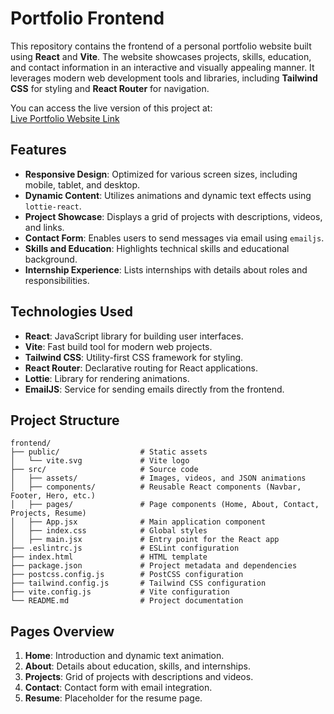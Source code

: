 # Portfolio Frontend

This repository contains the frontend of a personal portfolio website built using **React** and **Vite**. The website showcases projects, skills, education, and contact information in an interactive and visually appealing manner. It leverages modern web development tools and libraries, including **Tailwind CSS** for styling and **React Router** for navigation.

You can access the live version of this project at:  
[Live Portfolio Website Link](https://210130107079.github.io/portfolio_live/)

## Features

- **Responsive Design**: Optimized for various screen sizes, including mobile, tablet, and desktop.
- **Dynamic Content**: Utilizes animations and dynamic text effects using `lottie-react`.
- **Project Showcase**: Displays a grid of projects with descriptions, videos, and links.
- **Contact Form**: Enables users to send messages via email using `emailjs`.
- **Skills and Education**: Highlights technical skills and educational background.
- **Internship Experience**: Lists internships with details about roles and responsibilities.

## Technologies Used

- **React**: JavaScript library for building user interfaces.
- **Vite**: Fast build tool for modern web projects.
- **Tailwind CSS**: Utility-first CSS framework for styling.
- **React Router**: Declarative routing for React applications.
- **Lottie**: Library for rendering animations.
- **EmailJS**: Service for sending emails directly from the frontend.

## Project Structure

```
frontend/
├── public/                  # Static assets
│   └── vite.svg             # Vite logo
├── src/                     # Source code
│   ├── assets/              # Images, videos, and JSON animations
│   ├── components/          # Reusable React components (Navbar, Footer, Hero, etc.)
│   ├── pages/               # Page components (Home, About, Contact, Projects, Resume)
│   ├── App.jsx              # Main application component
│   ├── index.css            # Global styles
│   ├── main.jsx             # Entry point for the React app
├── .eslintrc.js             # ESLint configuration
├── index.html               # HTML template
├── package.json             # Project metadata and dependencies
├── postcss.config.js        # PostCSS configuration
├── tailwind.config.js       # Tailwind CSS configuration
├── vite.config.js           # Vite configuration
└── README.md                # Project documentation
```

## Pages Overview

1. **Home**: Introduction and dynamic text animation.
2. **About**: Details about education, skills, and internships.
3. **Projects**: Grid of projects with descriptions and videos.
4. **Contact**: Contact form with email integration.
5. **Resume**: Placeholder for the resume page.
